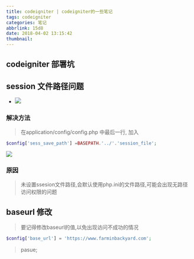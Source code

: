 ```yaml
---
title: codeigniter | codeigniter的一些笔记
tags: codeigniter
categories: 笔记
abbrlink: 15d8
date: 2018-04-02 13:15:42
thumbnail:
---
```

## codeigniter 部署坑
<!-- more -->
## session 文件路径问题

- ![](https://blog.cdn.thinkmoon.cn//2018-04-03-11-25-11.png)

### 解决方法 
> 在application/config/config.php 中最后一行, 加入
```php
$config['sess_save_path'] =BASEPATH.'../'.'session_file';
```
![](https://blog.cdn.thinkmoon.cn//2018-04-03-11-36-47.png)

### 原因
> 未设置ssesion文件路径,会默认使用php.ini的文件路径,可能会出现无路径访问权限的问题

## baseurl 修改 
> 要记得修改baseurl的值,以免出现访问不成功的情况
```php
$config['base_url'] = 'https://www.farminbackyard.com';
```
> pasue;



